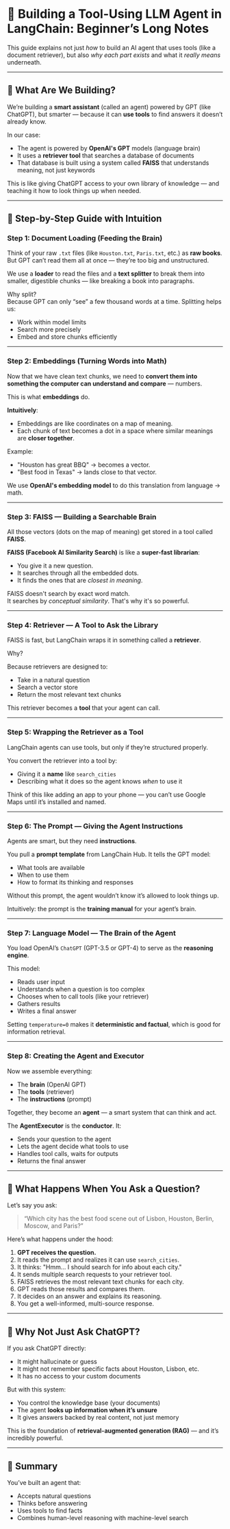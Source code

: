 # 🤖 Building a Tool-Using LLM Agent in LangChain: Beginner’s Long Notes

This guide explains not just *how* to build an AI agent that uses tools (like a document retriever), but also *why each part exists* and what it *really means* underneath.

---

## 🧭 What Are We Building?

We’re building a **smart assistant** (called an agent) powered by GPT (like ChatGPT), but smarter — because it can **use tools** to find answers it doesn’t already know.

In our case:
- The agent is powered by **OpenAI's GPT** models (language brain)
- It uses a **retriever tool** that searches a database of documents
- That database is built using a system called **FAISS** that understands meaning, not just keywords

This is like giving ChatGPT access to your own library of knowledge — and teaching it how to look things up when needed.

---

## 🧱 Step-by-Step Guide with Intuition

### Step 1: Document Loading (Feeding the Brain)

Think of your raw `.txt` files (like `Houston.txt`, `Paris.txt`, etc.) as **raw books**. But GPT can’t read them all at once — they’re too big and unstructured.

We use a **loader** to read the files and a **text splitter** to break them into smaller, digestible chunks — like breaking a book into paragraphs.

Why split?  
Because GPT can only “see” a few thousand words at a time. Splitting helps us:
- Work within model limits
- Search more precisely
- Embed and store chunks efficiently

---

### Step 2: Embeddings (Turning Words into Math)

Now that we have clean text chunks, we need to **convert them into something the computer can understand and compare** — numbers.

This is what **embeddings** do.

**Intuitively**:
- Embeddings are like coordinates on a map of meaning.
- Each chunk of text becomes a dot in a space where similar meanings are **closer together**.

Example:
- "Houston has great BBQ" → becomes a vector.
- "Best food in Texas" → lands close to that vector.

We use **OpenAI's embedding model** to do this translation from language → math.

---

### Step 3: FAISS — Building a Searchable Brain

All those vectors (dots on the map of meaning) get stored in a tool called **FAISS**.

**FAISS (Facebook AI Similarity Search)** is like a **super-fast librarian**:
- You give it a new question.
- It searches through all the embedded dots.
- It finds the ones that are *closest in meaning*.

FAISS doesn't search by exact word match.  
It searches by *conceptual similarity*. That's why it's so powerful.

---

### Step 4: Retriever — A Tool to Ask the Library

FAISS is fast, but LangChain wraps it in something called a **retriever**.

Why?

Because retrievers are designed to:
- Take in a natural question
- Search a vector store
- Return the most relevant text chunks

This retriever becomes a **tool** that your agent can call.

---

### Step 5: Wrapping the Retriever as a Tool

LangChain agents can use tools, but only if they’re structured properly.

You convert the retriever into a tool by:
- Giving it a **name** like `search_cities`
- Describing what it does so the agent knows *when* to use it

Think of this like adding an app to your phone — you can’t use Google Maps until it’s installed and named.

---

### Step 6: The Prompt — Giving the Agent Instructions

Agents are smart, but they need **instructions**.

You pull a **prompt template** from LangChain Hub. It tells the GPT model:
- What tools are available
- When to use them
- How to format its thinking and responses

Without this prompt, the agent wouldn’t know it’s allowed to look things up.

Intuitively: the prompt is the **training manual** for your agent’s brain.

---

### Step 7: Language Model — The Brain of the Agent

You load OpenAI’s `ChatGPT` (GPT-3.5 or GPT-4) to serve as the **reasoning engine**.

This model:
- Reads user input
- Understands when a question is too complex
- Chooses when to call tools (like your retriever)
- Gathers results
- Writes a final answer

Setting `temperature=0` makes it **deterministic and factual**, which is good for information retrieval.

---

### Step 8: Creating the Agent and Executor

Now we assemble everything:
- The **brain** (OpenAI GPT)
- The **tools** (retriever)
- The **instructions** (prompt)

Together, they become an **agent** — a smart system that can think and act.

The **AgentExecutor** is the **conductor**. It:
- Sends your question to the agent
- Lets the agent decide what tools to use
- Handles tool calls, waits for outputs
- Returns the final answer

---

## 🧪 What Happens When You Ask a Question?

Let’s say you ask:

> “Which city has the best food scene out of Lisbon, Houston, Berlin, Moscow, and Paris?”

Here’s what happens under the hood:

1. **GPT receives the question.**
2. It reads the prompt and realizes it can use `search_cities`.
3. It thinks: "Hmm... I should search for info about each city."
4. It sends multiple search requests to your retriever tool.
5. FAISS retrieves the most relevant text chunks for each city.
6. GPT reads those results and compares them.
7. It decides on an answer and explains its reasoning.
8. You get a well-informed, multi-source response.

---

## 🧠 Why Not Just Ask ChatGPT?

If you ask ChatGPT directly:
- It might hallucinate or guess
- It might not remember specific facts about Houston, Lisbon, etc.
- It has no access to your custom documents

But with this system:
- You control the knowledge base (your documents)
- The agent **looks up information when it’s unsure**
- It gives answers backed by real content, not just memory

This is the foundation of **retrieval-augmented generation (RAG)** — and it’s incredibly powerful.

---

## 📌 Summary

You’ve built an agent that:
- Accepts natural questions
- Thinks before answering
- Uses tools to find facts
- Combines human-level reasoning with machine-level search



